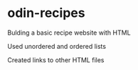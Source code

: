 # odin-recipes
Bulding a basic recipe website with HTML

Used unordered and ordered lists

Created links to other HTML files
